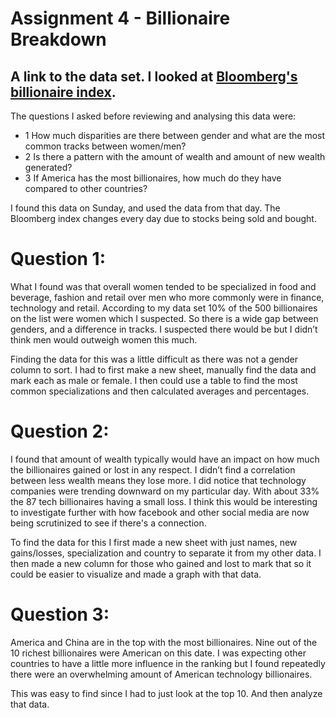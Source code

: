 # Assignment 4 - Billionaire Breakdown
## A link to the data set. I looked at [Bloomberg's billionaire index](https://www.bloomberg.com/billionaires/).
The questions I asked before reviewing and analysing this data were:
* 1 How much disparities are there between gender and what are the most common tracks between women/men?
* 2 Is there a pattern with the amount of wealth and amount of new wealth generated?
* 3 If America has the most billionaires, how much do they have compared to other countries?

I found this data on Sunday, and used the data from that day. The Bloomberg index changes every day due to stocks being sold and bought. 

# Question 1:

What I found was that overall women tended to be specialized in food and beverage, fashion and retail over men who more commonly were in finance, technology and retail. According to my data set 10% of the 500 billionaires on the list were women which I suspected. 
So there is a wide gap between genders, and a difference in tracks. I suspected there would be but I didn’t think men would outweigh women this much. 

Finding the data for this was a little difficult as there was not a gender column to sort. I had to first make a new sheet, manually find the data and mark each as male or female. I then could use a table to find the most common specializations and then calculated averages and percentages. 

# Question 2:
I found that amount of wealth typically would have an impact on how much the billionaires gained or lost in any respect. I didn’t find a correlation between less wealth means they lose more. I did notice that technology companies were trending downward on my particular day. With about 33% the 87 tech billionaires having a small loss. I think this would be interesting to investigate further with how facebook and other social media are now being scrutinized to see if there's a connection. 

To find the data for this I first made a new sheet with just names, new gains/losses, specialization and country to separate it from my other data. I then made a new column for those who gained and lost to mark that so it could be easier to visualize and made a graph with that data. 

# Question 3:

America and China are in the top with the most billionaires. Nine out of the 10 richest billionaires were American on this date. I was expecting other countries to have a little more influence in the ranking but I found repeatedly there were an overwhelming amount of American technology billionaires. 

This was easy to find since I had to just look at the top 10. And then analyze that data. 
